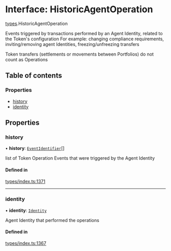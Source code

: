 # Interface: HistoricAgentOperation

[types](../wiki/types).HistoricAgentOperation

Events triggered by transactions performed by an Agent Identity, related to the Token's configuration
  For example: changing compliance requirements, inviting/removing agent Identities, freezing/unfreezing transfers

Token transfers (settlements or movements between Portfolios) do not count as Operations

## Table of contents

### Properties

- [history](../wiki/types.HistoricAgentOperation#history)
- [identity](../wiki/types.HistoricAgentOperation#identity)

## Properties

### history

• **history**: [`EventIdentifier`](../wiki/types.EventIdentifier)[]

list of Token Operation Events that were triggered by the Agent Identity

#### Defined in

[types/index.ts:1371](https://github.com/PolymathNetwork/polymesh-sdk/blob/c37bc05d/src/types/index.ts#L1371)

___

### identity

• **identity**: [`Identity`](../wiki/api.entities.Identity.Identity)

Agent Identity that performed the operations

#### Defined in

[types/index.ts:1367](https://github.com/PolymathNetwork/polymesh-sdk/blob/c37bc05d/src/types/index.ts#L1367)
